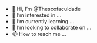 - 👋 Hi, I’m @Thescofaculdade
- 👀 I’m interested in ...
- 🌱 I’m currently learning ...
- 💞️ I’m looking to collaborate on ...
- 📫 How to reach me ...

<!---
Thescofaculdade/Thescofaculdade is a ✨ special ✨ repository because its `README.md` (this file) appears on your GitHub profile.
You can click the Preview link to take a look at your changes.
--->

